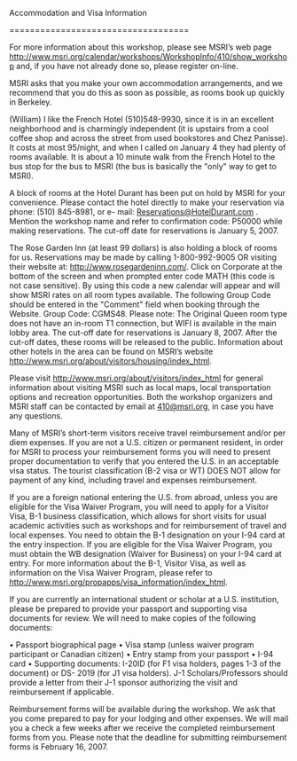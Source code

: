
Accommodation and Visa Information  

=================================== 

For more information about this workshop, please see MSRI’s web page  <a href="http://www.msri.org/calendar/workshops/WorkshopInfo/410/show_workshop">http://www.msri.org/calendar/workshops/WorkshopInfo/410/show_workshop</a> and, if you have not  already done so, please register on-line.  

MSRI asks that you make your own accommodation arrangements, and we recommend that  you do this as soon as possible, as rooms book up quickly in Berkeley.   

(William) I like the French Hotel (510)548-9930, since it is in an excellent neighborhood and is charmingly independent (it is upstairs from a cool coffee shop and across the street from used bookstores and Chez Panisse).   It costs at most 95/night, and when I called on January 4 they had plenty of rooms available.  It is about a 10 minute walk from the French Hotel to the bus stop for the bus to MSRI (the bus is basically the "only" way to get to MSRI). 

A block of rooms at the Hotel Durant has been put on hold by MSRI for your convenience.  Please contact the hotel directly to make your reservation via phone: (510) 845-8981, or e-  mail: <a href="mailto:Reservations@HotelDurant.com">Reservations@HotelDurant.com</a> . Mention the workshop name and refer to confirmation  code: P50000 while making reservations. The cut-off date for reservations is January 5, 2007.  

The Rose Garden Inn (at least 99 dollars)  is also holding a block of rooms for us. Reservations may be made by  calling 1-800-992-9005 OR visiting their website at: <a href="http://www.rosegardeninn.com/">http://www.rosegardeninn.com/</a>. Click on  Corporate at the bottom of the screen and when prompted enter code MATH (this code is not  case sensitive). By using this code a new calendar will appear and will show MSRI rates on all  room types available. The following Group Code should be entered in the "Comment" field when  booking through the Website. Group Code: CGMS48.  Please note: The Original Queen room type does not have an in-room T1 connection, but WIFI  is available in the main lobby area. The cut-off date for reservations is January 8, 2007. After  the cut-off dates, these rooms will be released to the public. Information about other hotels in  the area can be found on MSRI’s website <a href="http://www.msri.org/about/visitors/housing/index_html">http://www.msri.org/about/visitors/housing/index_html</a>.  

Please visit <a href="http://www.msri.org/about/visitors/index_html">http://www.msri.org/about/visitors/index_html</a> for general information about visiting MSRI  such as local maps, local transportation options and recreation opportunities. Both the  workshop organizers and MSRI staff can be contacted by email at <a href="mailto:410@msri.org">410@msri.org</a>, in case you  have any questions.  

Many of MSRI’s short-term visitors receive travel reimbursement and/or per diem expenses. If  you are not a U.S. citizen or permanent resident, in order for MSRI to process your  reimbursement forms you will need to present proper documentation to verify that you entered  the U.S. in an acceptable visa status.  The tourist classification (B-2 visa or WT) DOES NOT  allow for payment of any kind, including travel and expenses reimbursement.   

If you are a foreign national entering the U.S. from abroad, unless you are eligible for the Visa  Waiver Program, you will need to apply for a Visitor Visa, B-1 business classification, which  allows for short visits for usual academic activities such as workshops and for reimbursement of  travel and local expenses. You need to obtain the B-1 designation on your I-94 card at the  entry inspection.  If you are eligible for the Visa Waiver Program, you must obtain the WB  designation (Waiver for Business) on your I-94 card at entry. For more information about the  B-1, Visitor Visa, as well as information on the Visa Waiver Program, please refer to  <a href="http://www.msri.org/propapps/visa_information/index_html">http://www.msri.org/propapps/visa_information/index_html</a>.  

If you are currently an international student or scholar at a U.S. institution, please be prepared  to provide your passport and supporting visa documents for review. We will need to make  copies of the following documents:   

• Passport biographical page  • Visa stamp (unless waiver program participant or Canadian citizen)  • Entry stamp from your passport  • I-94 card  • Supporting documents:  I-20ID (for F1 visa holders, pages 1-3 of the document) or DS-  2019 (for J1 visa holders). J-1 Scholars/Professors should provide a letter from their J-1  sponsor authorizing the visit and reimbursement if applicable.  

Reimbursement forms will be available during the workshop. We ask that you come prepared to  pay for your lodging and other expenses. We will mail you a check a few weeks after we receive  the completed reimbursement forms from you. Please note that the deadline for submitting  reimbursement forms is February 16, 2007.  

